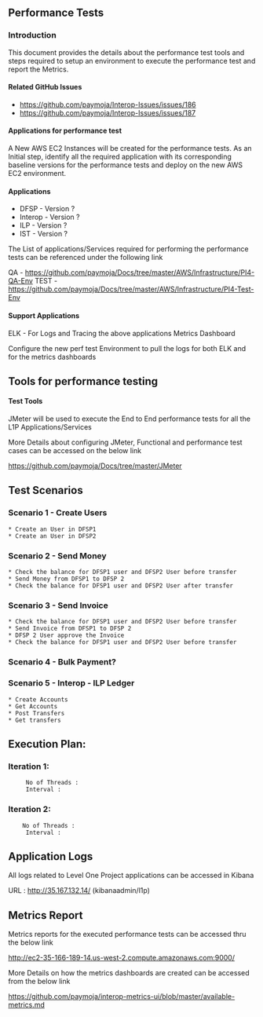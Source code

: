 ## Performance Tests ## 

### Introduction

This document provides the details about the performance test tools and steps required to setup an environment to execute the performance test and report the Metrics.

#### Related GitHub Issues

* https://github.com/paymoja/Interop-Issues/issues/186
* https://github.com/paymoja/Interop-Issues/issues/187

#### Applications for performance test

A New AWS EC2 Instances will be created for the performance tests. As an Initial step, identify all the required application with its corresponding baseline versions for the performance tests and deploy on the new AWS EC2 environment.

#### Applications

* DFSP - Version ?
* Interop - Version ?
* ILP - Version ?
* IST - Version ?

The List of applications/Services required for performing the performance tests can be referenced under the following link

QA - https://github.com/paymoja/Docs/tree/master/AWS/Infrastructure/PI4-QA-Env
TEST - https://github.com/paymoja/Docs/tree/master/AWS/Infrastructure/PI4-Test-Env

#### Support Applications

ELK - For Logs and Tracing the above applications
Metrics Dashboard 

Configure the new perf test Environment to pull the logs for both ELK and for the metrics dashboards

## Tools for performance testing

#### Test Tools

JMeter will be used to execute the End to End performance tests for all the L1P Applications/Services

More Details about configuring JMeter, Functional and performance test cases can be accessed on the below link

https://github.com/paymoja/Docs/tree/master/JMeter

## Test Scenarios

  ### Scenario 1 - Create Users
    * Create an User in DFSP1
    * Create an User in DFSP2

  ### Scenario 2 - Send Money
    * Check the balance for DFSP1 user and DFSP2 User before transfer
    * Send Money from DFSP1 to DFSP 2
    * Check the balance for DFSP1 user and DFSP2 User after transfer

  ### Scenario 3 - Send Invoice
    * Check the balance for DFSP1 user and DFSP2 User before transfer
    * Send Invoice from DFSP1 to DFSP 2
    * DFSP 2 User approve the Invoice
    * Check the balance for DFSP1 user and DFSP2 User before transfer

  ### Scenario 4 - Bulk Payment?

  ### Scenario 5 - Interop - ILP Ledger
    * Create Accounts
    * Get Accounts
    * Post Transfers
    * Get transfers

## Execution Plan:

  ### Iteration 1:
         No of Threads :
         Interval :

 ### Iteration 2:
        No of Threads :
         Interval :

## Application Logs

All logs related to Level One Project applications can be accessed in Kibana

URL : http://35.167.132.14/ (kibanaadmin/l1p)

## Metrics Report

Metrics reports for the executed performance tests can be accessed thru the below link

http://ec2-35-166-189-14.us-west-2.compute.amazonaws.com:9000/

More Details on how the metrics dashboards are created can be accessed from the below link

https://github.com/paymoja/interop-metrics-ui/blob/master/available-metrics.md
